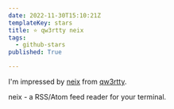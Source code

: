 ```yaml
---
date: 2022-11-30T15:10:21Z
templateKey: stars
title: ⭐ qw3rtty neix
tags:
  - github-stars
published: True

---
```


I'm impressed by [neix](https://github.com/qw3rtty/neix) from [qw3rtty](https://github.com/qw3rtty).

neix - a RSS/Atom feed reader for your terminal.
